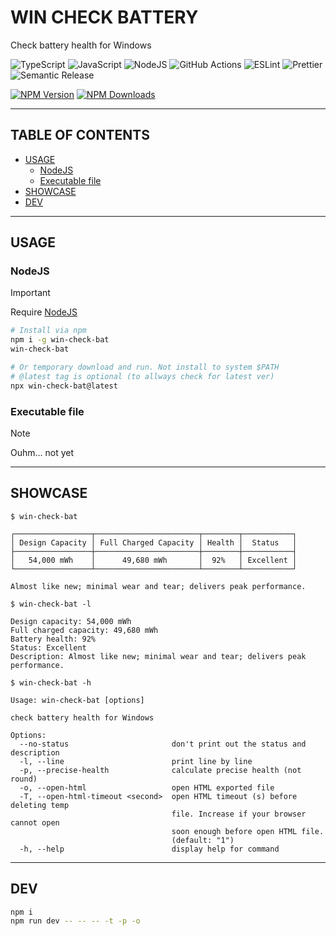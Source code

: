 # WIN CHECK BATTERY

Check battery health for Windows

![TypeScript](https://img.shields.io/badge/typescript-%23007ACC.svg?style=for-the-badge&logo=typescript&logoColor=white)
![JavaScript](https://img.shields.io/badge/javascript-%23323330.svg?style=for-the-badge&logo=javascript&logoColor=%23F7DF1E)
![NodeJS](https://img.shields.io/badge/node.js-6DA55F?style=for-the-badge&logo=node.js&logoColor=white)
![GitHub Actions](https://img.shields.io/badge/github%20actions-%232671E5.svg?style=for-the-badge&logo=githubactions&logoColor=white)
![ESLint](https://img.shields.io/badge/ESLint-4B3263?style=for-the-badge&logo=eslint&logoColor=white)
![Prettier](https://img.shields.io/badge/prettier-%23F7B93E.svg?style=for-the-badge&logo=prettier&logoColor=black)
![Semantic Release](https://img.shields.io/badge/semantic%20release-conventionalcommits-e10079?style=for-the-badge&logo=semanticrelease&logoColor=white)

[![NPM Version](https://img.shields.io/npm/v/win-check-bat?style=for-the-badge&logo=npm)](https://www.npmjs.com/package/win-check-bat)
[![NPM Downloads](https://img.shields.io/npm/dy/win-check-bat?style=for-the-badge&logo=npm)](https://www.npmjs.com/package/win-check-bat)

---

## TABLE OF CONTENTS

<!-- START doctoc generated TOC please keep comment here to allow auto update -->
<!-- DON'T EDIT THIS SECTION, INSTEAD RE-RUN doctoc TO UPDATE -->

- [USAGE](#usage)
  - [NodeJS](#nodejs)
  - [Executable file](#executable-file)
- [SHOWCASE](#showcase)
- [DEV](#dev)

<!-- END doctoc generated TOC please keep comment here to allow auto update -->

---

## USAGE

### NodeJS

> [!IMPORTANT]
> Require [NodeJS](https://nodejs.org/en/download/)

```bash
# Install via npm
npm i -g win-check-bat
win-check-bat

# Or temporary download and run. Not install to system $PATH
# @latest tag is optional (to allways check for latest ver)
npx win-check-bat@latest
```

### Executable file

> [!NOTE]
> Ouhm... not yet

---

## SHOWCASE

```
$ win-check-bat

┌─────────────────┬───────────────────────┬────────┬───────────┐
│ Design Capacity │ Full Charged Capacity │ Health │  Status   │
├─────────────────┼───────────────────────┼────────┼───────────┤
│   54,000 mWh    │      49,680 mWh       │  92%   │ Excellent │
└─────────────────┴───────────────────────┴────────┴───────────┘

Almost like new; minimal wear and tear; delivers peak performance.
```

```
$ win-check-bat -l

Design capacity: 54,000 mWh
Full charged capacity: 49,680 mWh
Battery health: 92%
Status: Excellent
Description: Almost like new; minimal wear and tear; delivers peak performance.
```

```
$ win-check-bat -h

Usage: win-check-bat [options]

check battery health for Windows

Options:
  --no-status                       don't print out the status and description
  -l, --line                        print line by line
  -p, --precise-health              calculate precise health (not round)
  -o, --open-html                   open HTML exported file
  -T, --open-html-timeout <second>  open HTML timeout (s) before deleting temp
                                    file. Increase if your browser cannot open
                                    soon enough before open HTML file.
                                    (default: "1")
  -h, --help                        display help for command
```

---

## DEV

```bash
npm i
npm run dev -- -- -- -t -p -o
```

